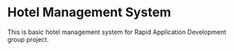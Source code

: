 <h1>Hotel Management System</h1>

This is basic hotel management system for Rapid Application Development group project.
